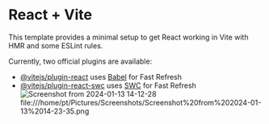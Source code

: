 # React + Vite

This template provides a minimal setup to get React working in Vite with HMR and some ESLint rules.

Currently, two official plugins are available:

- [@vitejs/plugin-react](https://github.com/vitejs/vite-plugin-react/blob/main/packages/plugin-react/README.md) uses [Babel](https://babeljs.io/) for Fast Refresh
- [@vitejs/plugin-react-swc](https://github.com/vitejs/vite-plugin-react-swc) uses [SWC](https://swc.rs/) for Fast Refresh
![Screenshot from 2024-01-13 14-12-28](https://github.com/WebDclassified/todo_app/assets/112494157/b52146a2-1934-4cc1-b814-54aae92d53b3)
  file:///home/pt/Pictures/Screenshots/Screenshot%20from%202024-01-13%2014-23-35.png
